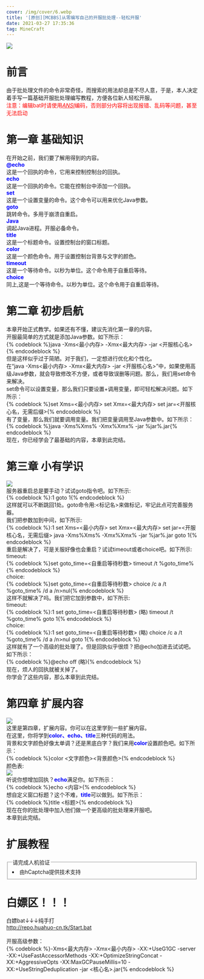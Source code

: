 ```yaml
---
cover: /img/cover/6.webp
title: '[原创][MCBBS]从零编写自己的开服批处理--轻松开服'
date: 2021-03-27 17:35:36
tag: MineCraft
---
```

<img src="https://z3.ax1x.com/2021/04/02/cmyqG4.png" /><br />
<h1>前言</h1>
<p>由于批处理文件的命令非常奇怪，而搜索的用法却总是不尽人意，于是，本人决定着手写一篇基础开服批处理编写教程，方便各位新人轻松开服。<br />
<font color="red">注意：编辑bat时请使用<i><u>ANSI</u></i>编码，否则部分内容将出现报错、乱码等问题，甚至无法启动</font></p>
<h1>第一章 基础知识</h1>
<p>在开始之前，我们要了解用得到的内容。<br />
<font color="blue"><b>@echo</b></font><br />
这是一个回执的命令，它用来控制控制台的回执。<br />
<font color="blue"><b>echo</b></font><br />
这是一个回执的命令。它能在控制台中添加一个回执。<br />
<font color="blue"><b>set</b></font><br />
这是一个设置变量的命令。这个命令可以用来优化Java参数。<br />
<font color="blue"><b>goto</b></font><br />
跳转命令。多用于崩溃自重启。<br />
<font color="blue"><b>Java</b></font><br />
调起Java进程。开服必备命令。<br />
<font color="blue"><b>title</b></font><br />
这是一个标题命令。设置控制台的窗口标题。<br />
<font color="blue"><b>color</b></font><br />
这是一个颜色命令。用于设置控制台背景与文字的颜色。<br />
<font color="blue"><b>timeout</b></font><br />
这是一个等待命令。以秒为单位。这个命令用于自重启等待。<br />
<font color="blue"><b>choice</b></font><br />
同上,这是一个等待命令。以秒为单位。这个命令用于自重启等待。</p>

<h1>第二章 初步启航</h1>
<p>本章开始正式教学。如果还有不懂，建议先消化第一章的内容。<br />
开服最简单的方式就是添加Java参数。如下所示：<br />
{% codeblock %}java -Xms&lt;最小内存&gt; -Xmx&lt;最大内存&gt; -jar &lt;开服核心名&gt;{% endcodeblock %}<br />
但是这样似乎过于简陋。对于我们，一定想进行优化和个性化。<br />
在“java -Xms&lt;最小内存&gt; -Xmx&lt;最大内存&gt; -jar &lt;开服核心名&gt;”中，如果使用高级Java参数，就会导致修改不方便，或者导致误删等问题。那么，我们用set命令来解决。<br />
set命令可以设置变量，那么我们只要设置+调用变量，即可轻松解决问题。如下所示：<br />
{% codeblock %}set Xms=&lt;最小内存&gt;
set Xmx=&lt;最大内存&gt;
set jar=&lt;开服核心名，无需后缀&gt;{% endcodeblock %}<br />
有了变量，那么我们就要调用变量。我们把变量调用至Java参数中。如下所示：<br />
{% codeblock %}java -Xms%Xms% -Xmx%Xmx% -jar %jar%.jar{% endcodeblock %}<br />
现在，你已经学会了最基础的内容，本章到此完结。</p>

<h1>第三章 小有学识</h1>
<p><img src="https://www.mcmod.cn/pages/tools/achievements/images/achievements/201504_ndqqLSUf.png" /><br />
服务器重启总是要手动？试试goto指令吧。如下所示:<br />
{% codeblock %}:1
goto 1{% endcodeblock %}<br />
这样就可以不断跳回1处。goto命令用:&lt;标记名&gt;来做标记，牢记此点可完善服务器。<br />
我们把参数加到中间，如下所示:<br />
{% codeblock %}:1
set Xms=&lt;最小内存&gt;
set Xmx=&lt;最大内存&gt;
set jar=&lt;开服核心名，无需后缀&gt;
java -Xms%Xms% -Xmx%Xmx% -jar %jar%.jar
goto 1{% endcodeblock %}<br />
重启是解决了，可是关服好像也会重启？试试timeout或者choice吧。如下所示:<br />
<span>timeout:</span><br />
{% codeblock %}set goto_time=&lt;自重启等待秒数&gt;
timeout /t %goto_time%{% endcodeblock %}<br />
<span>choice:</span><br />
{% codeblock %}set goto_time=&lt;自重启等待秒数&gt;
choice /c a /t %goto_time% /d a /n&gt;nul{% endcodeblock %}<br />
这样不就解决了吗。我们把它加到参数中，如下所示:<br />
<span>timeout:</span><br />
{% codeblock %}:1
set goto_time=&lt;自重启等待秒数&gt;
(略)
timeout /t %goto_time%
goto 1{% endcodeblock %}<br />
<span>choice:</span><br />
{% codeblock %}:1
set goto_time=&lt;自重启等待秒数&gt;
(略)
choice /c a /t %goto_time% /d a /n&gt;nul
goto 1{% endcodeblock %}<br />
这样就有了一个高级的批处理了。但是回执似乎很烦？把@echo加进去试试吧。如下所示：<br />
{% codeblock %}@echo off
(略){% endcodeblock %}<br />
现在，烦人的回执就被关掉了。<br />
你学会了这些内容，那么本章到此完结。</p>

<h1>第四章 扩展内容</h1>
<p><img src="https://www.mcmod.cn/pages/tools/achievements/images/achievements/0_qDrGhCsG.png" /><br />
这里是第四章，扩展内容。你可以在这里学到一些扩展内容。<br />
在这里，你将学到<font color="blue"><b>color、echo、title</b></font>三种代码的用法。<br />
背景和文字颜色好像太单调？还是黑底白字？我们来用<font color="blue"><b>color</b></font>设置颜色吧。如下所示：<br />
{% codeblock %}color &lt;文字颜色&gt;&lt;背景颜色&gt;{% endcodeblock %}<br />
颜色表:<br />
<img src="https://z3.ax1x.com/2021/04/02/cmy7IU.jpg" /><br />
听说你想增加回执？<font color="blue"><b>echo</b></font>满足你。如下所示：<br />
{% codeblock %}echo &lt;内容&gt;{% endcodeblock %}<br />
想自定义窗口标题？这个不难，<font color="blue"><b>title</b></font>可以做到。如下所示：<br />
{% codeblock %}title &lt;标题&gt;{% endcodeblock %}<br />
现在在你的批处理中加入他们做一个更高级的批处理来开服吧。<br />
本章到此完结。</p>
<h1>扩展教程</h1>
<div class="sample-form">
<form id="hcaptcha-demo-form" method="POST">
<fieldset>
<legend>请完成人机验证</legend>
<li role="presentation" id="Captha">由hCaptcha提供技术支持
<div class="">

<div id="hcaptcha-demo" class="h-captcha" data-sitekey="3d162544-450b-4223-b895-dfcf219a416d" data-callback="onSuccess" data-expired-callback="onExpire"></div>
<script>
                      // success callback
                      var onSuccess = function(response) {
                        var errorDivs = document.getElementsByClassName("hcaptcha-error");
                        if (errorDivs.length) {
                          errorDivs[0].className = "";
                        }
                        var errorMsgs = document.getElementsByClassName("hcaptcha-error-message");
                        if (errorMsgs.length) {
                          errorMsgs[0].parentNode.removeChild(errorMsgs[0]);
                        }

                        var logEl = document.querySelector(".hcaptcha-success");
                        logEl.innerHTML += '<p><font size="5"><b>扩展1：使用Notepad++编辑</b></font><br />Windows自带的记事本的编码方式难改，而使用<b>Notepad++</b>可以轻松调节编码方式，而且其填充功能可以轻松填入代码，无需频繁输入。</p><p><font size="5"><b>扩展1：使用Notepad++编辑</b></font><br />想用回执排列符号图案？记事本是个好东西。记事本的显示比例与bat窗口完全一致，是个排列图案的好东西。注意，排列完后记得把内容复制到编辑器里。</p>'
                      };

                      var onExpire = function(response) {
                        var logEl = document.querySelector(".hcaptcha-success");
                        logEl.innerHTML = '人机验证token已过期'
              };
</script>

</div>
</li>
</fieldset>
</form>
<div class="hcaptcha-success smsg" aria-live="polite"></div>
</div>
<h1>白嫖区！！！</h1>
<p>白嫖bat↓↓↓纯手打<br />
<a href="http://repo.huahuo-cn.tk/Start.bat">http://repo.huahuo-cn.tk/Start.bat</a><br />
<br/>
开服高级参数：<br/>
{% codeblock %}-Xms&lt;最大内存&gt; -Xmx&lt;最小内存&gt; -XX:+UseG1GC -server -XX:+UseFastAccessorMethods -XX:+OptimizeStringConcat -XX:+AggressiveOpts -XX:MaxGCPauseMillis=10 -XX:+UseStringDeduplication -jar &lt;核心名&gt;.jar{% endcodeblock %}</p>
